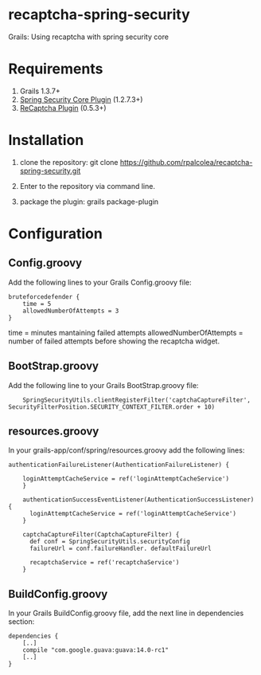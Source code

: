 recaptcha-spring-security
=========================

Grails: Using recaptcha with spring security core 


Requirements
========================

1. Grails 1.3.7+
2. [Spring Security Core Plugin](http://grails.org/plugin/spring-security-core) (1.2.7.3+)
3. [ReCaptcha Plugin](http://grails.org/plugin/recaptcha) (0.5.3+)

Installation
========================

1. clone the repository: git clone https://github.com/rpalcolea/recaptcha-spring-security.git

2. Enter to the repository via command line.

3. package the plugin: grails package-plugin

Configuration
========================

## Config.groovy

Add the following lines to your Grails Config.groovy file:

	bruteforcedefender {
    	time = 5
    	allowedNumberOfAttempts = 3
	}

time = minutes mantaining failed attempts
allowedNumberOfAttempts = number of failed attempts before showing the recaptcha widget.

## BootStrap.groovy

Add the following line to your Grails BootStrap.groovy file:

        SpringSecurityUtils.clientRegisterFilter('captchaCaptureFilter',  	SecurityFilterPosition.SECURITY_CONTEXT_FILTER.order + 10)

## resources.groovy

In your grails-app/conf/spring/resources.groovy add the following lines:

	authenticationFailureListener(AuthenticationFailureListener) {
    
    	loginAttemptCacheService = ref('loginAttemptCacheService')
    	}

    	authenticationSuccessEventListener(AuthenticationSuccessListener) {
      	  loginAttemptCacheService = ref('loginAttemptCacheService')
    	}

    	captchaCaptureFilter(CaptchaCaptureFilter) {
      	  def conf = SpringSecurityUtils.securityConfig
      	  failureUrl = conf.failureHandler. defaultFailureUrl

      	  recaptchaService = ref('recaptchaService')
    	}

## BuildConfig.groovy

In your Grails BuildConfig.groovy file, add the next line in dependencies section:

	dependencies {
        [..]
        compile "com.google.guava:guava:14.0-rc1"
        [..]
    }